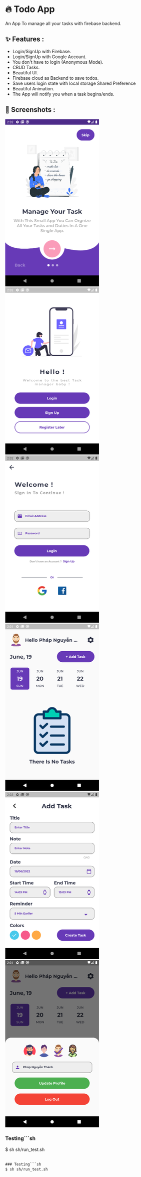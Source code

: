 # 🔥 Todo App

An App To manage all your tasks with firebase backend.

## ✨ Features :
- Login/SignUp with Firebase.
- Login/SignUp with Google Account.
- You don't have to login (Anonymous Mode).
- CRUD Tasks.
- Beautiful UI.
- Firebase cloud as Backend to save todos.
- Save users login state with local storage Shared Preference
- Beautiful Animation.
- The App will notify you when a task begins/ends.

## 📸 Screenshots :

<img src="assets/onboarding.png" width="300"> <img src="assets/welcome.png" width="300"> <img src="assets/login.png" width="300"> <img src="assets/homepage.png" width="300">
<img src="assets/addtask.png" width="300"> <img src="assets/settings.png" width="300">


### Testing```sh
$ sh sh/run_test.sh
```

### Testing```sh
$ sh sh/run_test.sh
```